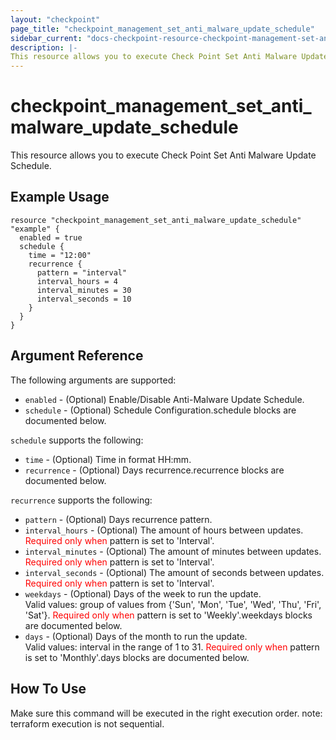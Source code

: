 ```yaml
---
layout: "checkpoint"
page_title: "checkpoint_management_set_anti_malware_update_schedule"
sidebar_current: "docs-checkpoint-resource-checkpoint-management-set-anti-malware-update-schedule"
description: |-
This resource allows you to execute Check Point Set Anti Malware Update Schedule.
---
```


# checkpoint_management_set_anti_malware_update_schedule

This resource allows you to execute Check Point Set Anti Malware Update Schedule.

## Example Usage


```hcl
resource "checkpoint_management_set_anti_malware_update_schedule" "example" {
  enabled = true
  schedule {
    time = "12:00"
    recurrence {
      pattern = "interval"
      interval_hours = 4
      interval_minutes = 30
      interval_seconds = 10
    }
  }
}
```

## Argument Reference

The following arguments are supported:

* `enabled` - (Optional) Enable/Disable Anti-Malware Update Schedule. 
* `schedule` - (Optional) Schedule Configuration.schedule blocks are documented below.


`schedule` supports the following:

* `time` - (Optional) Time in format HH:mm. 
* `recurrence` - (Optional) Days recurrence.recurrence blocks are documented below.


`recurrence` supports the following:

* `pattern` - (Optional) Days recurrence pattern. 
* `interval_hours` - (Optional) The amount of hours between updates. <font color="red">Required only when</font> pattern is set to 'Interval'. 
* `interval_minutes` - (Optional) The amount of minutes between updates. <font color="red">Required only when</font> pattern is set to 'Interval'. 
* `interval_seconds` - (Optional) The amount of seconds between updates. <font color="red">Required only when</font> pattern is set to 'Interval'. 
* `weekdays` - (Optional) Days of the week to run the update.<br> Valid values: group of values from {'Sun', 'Mon', 'Tue', 'Wed', 'Thu', 'Fri', 'Sat'}. <font color="red">Required only when</font> pattern is set to 'Weekly'.weekdays blocks are documented below.
* `days` - (Optional) Days of the month to run the update.<br> Valid values: interval in the range of 1 to 31. <font color="red">Required only when</font> pattern is set to 'Monthly'.days blocks are documented below.


## How To Use
Make sure this command will be executed in the right execution order. 
note: terraform execution is not sequential.  

